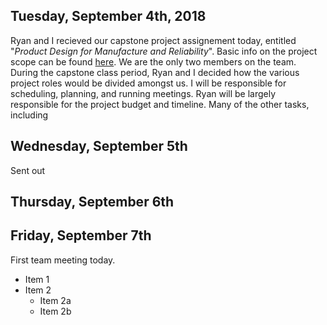 ## Tuesday, September 4th, 2018
Ryan and I recieved our capstone project assignement today, entitled "*Product Design for Manufacture and Reliability*". Basic info on the project scope can be found [here](https://github.com/kcaisley/CropTop/blob/master/Documentation/project-statement.pdf). We are the only two members on the team. During the capstone class period, Ryan and I decided how the various project roles would be divided amongst us. I will be responsible for scheduling, planning, and running meetings. Ryan will be largely responsible for the project budget and timeline. Many of the other tasks, including 

## Wednesday, September 5th

Sent out

## Thursday, September 6th

## Friday, September 7th
First team meeting today.

* Item 1
* Item 2
  * Item 2a
  * Item 2b








